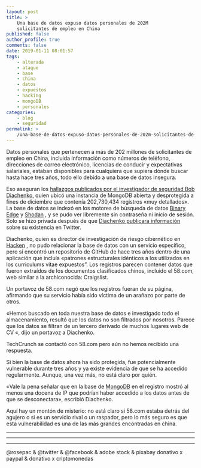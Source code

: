 ```yaml
---
layout: post
title: >
    Una base de datos expuso datos personales de 202M
    solicitantes de empleo en China
published: false
author_profile: true
comments: false
date: 2019-01-11 08:01:57
tags:
    - alterada
    - ataque
    - base
    - china
    - datos
    - expuestos
    - hacking
    - mongoDB
    - personales
categories:
    - blog
    - seguridad
permalink: >
    /una-base-de-datos-expuso-datos-personales-de-202m-solicitantes-de-empleo-en-china
---
```

Datos personales que pertenecen a más de 202 millones de solicitantes de empleo en China, incluida información como números de teléfono, direcciones de correo electrónico, licencias de conducir y expectativas salariales, estaban disponibles para cualquiera que supiera dónde buscar hasta hace tres años, todo ello debido a una base de datos insegura.

Eso aseguran los [hallazgos publicados por el investigador de seguridad Bob Diachenko,][1] quien ubicó una instancia de MongoDB abierta y desprotegida a fines de diciembre que contenía 202,730,434 registros &#171;muy detallados&#187;. La base de datos se indexó en los motores de búsqueda de datos [Binary Edge][2] y [Shodan][3] , y se pudo ver libremente sin contraseña ni inicio de sesión. Solo se hizo privada después de que [Diachenko publicara información][4] sobre su existencia en Twitter.

Diachenko, quien es director de investigación de riesgo cibernético en [Hacken][5] , no pudo relacionar la base de datos con un servicio específico, pero sí encontró un repositorio de GitHub de hace tres años dentro de una aplicación que incluía &#171;patrones estructurales idénticos a los utilizados en los curriculums vitae expuestos”. Los registros parecen contener datos que fueron extraídos de los documentos clasificados chinos, incluido el 58.com, web similar a la archiconocida: Craigslist.

Un portavoz de 58.com negó que los registros fueran de su página, afirmando que su servicio había sido víctima de un arañazo por parte de otros.

&#171;Hemos buscado en toda nuestra base de datos e investigado todo el almacenamiento, resultó que los datos no son filtrados por nosotros. Parece que los datos se filtran de un tercero derivado de muchos lugares web de CV &#171;, dijo un portavoz a Diachenko.

TechCrunch se contactó con 58.com pero aún no hemos recibido una respuesta.

Si bien la base de datos ahora ha sido protegida, fue potencialmente vulnerable durante tres años y ya existe evidencia de que se ha accedido regularmente. Aunque, una vez más, no está claro por quién.

&#171;Vale la pena señalar que en la base de [MongoDB][6] en el registro mostró al menos una docena de IP que podrían haber accedido a los datos antes de que se desconectara&#187;, escribió Diachenko.

Aquí hay un montón de misterio: no está claro si 58.com estaba detrás del agujero o si es un servicio rival o un raspador, pero lo más seguro es que esta vulnerabilidad es una de las más grandes encontradas en china.

* * *


   


* * *


   


* * *


  



  



  @rosepac & @twitter & @facebook & adobe stock & pixabay donativo x paypal & donativo x criptomonedas


 [1]: https://blog.hackenproof.com/industry-news/202-million-private-resumes-exposed
 [2]: https://app.binaryedge.io/
 [3]: https://www.shodan.io/
 [4]: https://twitter.com/MayhemDayOne/status/1078627070836703233
 [5]: https://hacken.io/
 [6]: https://www.mongodb.com/es